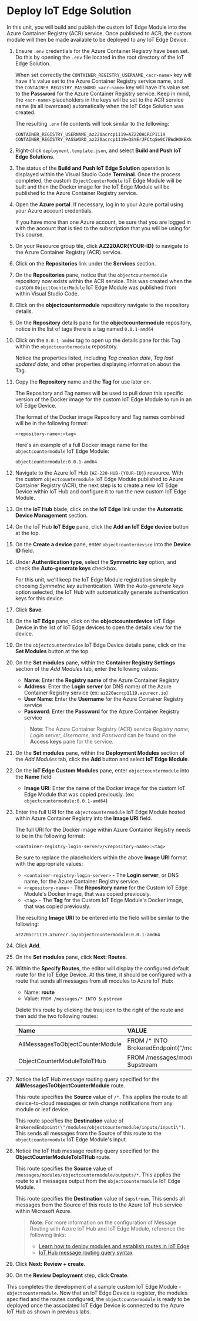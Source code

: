 # Deploy IoT Edge Solution

In this unit, you will build and publish the custom IoT Edge Module into the Azure Container Registry (ACR) service. Once published to ACR, the custom module will then be made available to be deployed to any IoT Edge Device.

1. Ensure `.env` credentials for the Azure Container Registry have been set. Do this by opening the `.env` file located in the root directory of the IoT Edge Solution.

    When set correctly the `CONTAINER_REGISTRY_USERNAME_<acr-name>` key will have it's value set to the Azure Container Registry service name, and the `CONTAINER_REGISTRY_PASSWORD_<acr-name>` key will have it's value set to the **Password** for the Azure Container Registry service. Keep in mind, the `<acr-name>` placeholders in the keys will be set to the ACR service name (is all lowercase) automatically when the IoT Edge Solution was created.

    The resulting `.env` file contents will look similar to the following:

    ```text
    CONTAINER_REGISTRY_USERNAME_az220acrcp1119=AZ220ACRCP1119
    CONTAINER_REGISTRY_PASSWORD_az220acrcp1119=Q8YErJFCtqSe9C7BWdHOKEXk+C6uKSuK
    ```

1. Right-click `deployment.template.json`, and select **Build and Push IoT Edge Solutions**.

1. The status of the **Build and Push IoT Edge Solution** operation is displayed within the Visual Studio Code **Terminal**. Once the process completed, the custom `ObjectCounterModule` IoT Edge Module will be built and then the Docker image for the IoT Edge Module will be published to the Azure Container Registry service.

1. Open the **Azure portal**. If necessary, log in to your Azure portal using your Azure account credentials.

    If you have more than one Azure account, be sure that you are logged in with the account that is tied to the subscription that you will be using for this course.

1. On your Resource group tile, click **AZ220ACR{YOUR-ID}** to navigate to the Azure Container Registry (ACR) service.

1. Click on the **Repositories** link under the **Services** section.

1. On the **Repositories** pane, notice that the `objectcountermodule` repository now exists within the ACR service. This was created when the custom `ObjectCounterModule` IoT Edge Module was published from within Visual Studio Code.

1. Click on the **objectcountermodule** repository navigate to the repository details.

1. On the **Repository** details pane for the **objectcountermodule** repository, notice in the list of tags there is a tag named `0.0.1-amd64`

1. Click on the `0.0.1-amd64` tag to open up the details pane for this Tag within the `objectcountermodule` repository.

    Notice the properties listed, including _Tag creation date_,  _Tag last updated date_, and other properties displaying information about the Tag.

1. Copy the **Repository** name and the **Tag** for use later on.

    The Repository and Tag names will be used to pull down this specific version of the Docker image for the custom IoT Edge Module to run in an IoT Edge Device.

    The format of the Docker image Repository and Tag names combined will be in the following format:

    ```text
    <repository-name>:<tag>
    ```

    Here's an example of a full Docker image name for the `objectcountermodule` IoT Edge Module:

    ```text
    objectcountermodule:0.0.1-amd64
    ```

1. Navigate to the Azure IoT Hub (`AZ-220-HUB-{YOUR-ID}`) resource. With the custom `objectcountermodule` IoT Edge Module published to Azure Container Registry (ACR), the next step is to create a new IoT Edge Device within IoT Hub and configure it to run the new custom IoT Edge Module.

1. On the **IoT Hub** blade, click on the **IoT Edge** link under the **Automatic Device Management** section.

1. On the IoT Hub **IoT Edge** pane, click the **Add an IoT Edge device** button at the top.

1. On the **Create a device** pane, enter `objectcounterdevice` into the **Device ID** field.

1. Under **Authentication type**, select the **Symmetric key** option, and check the **Auto-generate keys** checkbox.

    For this unit, we'll keep the IoT Edge Module registration simple by choosing _Symmetric key_ authentication. With the _Auto-generate keys_ option selected, the IoT Hub with automatically generate authentication keys for this device.

1. Click **Save**.

1. On the **IoT Edge** pane, click on the **objectcounterdevice** IoT Edge Device in the list of IoT Edge devices to open the details view for the device.

1. On the `objectcounterdevice` IoT Edge Device details pane, click on the **Set Modules** button at the top.

1. On the **Set modules** pane, within the **Container Registry Settings** section of the _Add Modules_ tab, enter the following values:

    - **Name**: Enter the **Registry name** of the Azure Container Registry
    - **Address**: Enter the **Login server** (or DNS name) of the Azure Container Registry service (ex: `az220acrcp1119.azurecr.io`)
    - **User Name**: Enter the **Username** for the Azure Container Registry service
    - **Password**: Enter the **Password** for the Azure Container Registry service

    > **Note**: The Azure Container Registry (ACR) service _Registry name_, _Login server_, _Username_, and _Password_ can be found on the **Access keys** pane for the service.

1. On the **Set modules** pane, within the **Deployment Modules** section of the _Add Modules_ tab, click the **Add** button and select **IoT Edge Module**.

1. On the **IoT Edge Custom Modules** pane, enter `objectcountermodule` into the **Name** field

    - **Image URI**: Enter the name of the Docker image for the custom IoT Edge Module that was copied previously. (ex: `objectcountermodule:0.0.1-amd64`)

1. Enter the full URI for the `objectcountermodule` IoT Edge Module hosted within Azure Container Registry into the **Image URI** field.

    The full URI for the Docker image within Azure Container Registry needs to be in the following format:

    ```text
    <container-registry-login-server>/<repository-name>:<tag>
    ```

    Be sure to replace the placeholders within the above **Image URI** format with the appropriate values:

    - `<container-registry-login-server>` - The **Login server**, or DNS name, for the Azure Container Registry service.
    - `<repository-name>` - The **Repository name** for the Custom IoT Edge Module's Docker image, that was copied previously.
    - `<tag>` - The **Tag** for the Custom IoT Edge Module's Docker image, that was copied previously.

    The resulting **Image URI** to be entered into the field will be similar to the following:

    ```text
    az220acr1119.azurecr.io/objectcountermodule:0.0.1-amd64
    ```

1. Click **Add**.

1. On the **Set modules** pane, click **Next: Routes**.

1. Within the **Specify Routes**, the editor will display the configured default route for the IoT Edge Device. At this time, it should be configured with a route that sends all messages from all modules to Azure IoT Hub:

    - Name: **route**
    - Value: `FROM /messages/* INTO $upstream`

    Delete this route by clicking the trasj icon to the right of the route and then add the two following routes:

    | Name | VALUE |
    | :--- | :--- |
    | AllMessagesToObjectCounterModule | FROM /* INTO BrokeredEndpoint(\"/modules/objectcountermodule/inputs/input1\") |
    | ObjectCounterModuleToIoTHub | FROM /messages/modules/objectcountermodule/outputs/* INTO $upstream |

1. Notice the IoT Hub message routing query specified for the **AllMessagesToObjectCounterModule** route.

    This route specifies the **Source** value of `/*`. This applies the route to all device-to-cloud messages or twin change notifications from any module or leaf device.

    This route specifies the **Destination** value of `BrokeredEndpoint(\"/modules/objectcountermodule/inputs/input1\")`. This sends all messages from the Source of this route to the `objectcountermodule` IoT Edge Module's input.

1. Notice the IoT Hub message routing query specified for the  **ObjectCounterModuleToIoTHub** route.

    This route specifies the **Source** value of `/messages/modules/objectcountermodule/outputs/*`. This applies the route to all messages output from the `objectcountermodule` IoT Edge Module.

    This route specifies the **Destination** value of `$upstream`. This sends all messages from the Source of this route to the Azure IoT Hub service within Microsoft Azure.

    > **Note**: For more information on the configuration of Message Routing with Azure IoT Hub and IoT Edge Module, reference the following links:
    > - [Learn how to deploy modules and establish routes in IoT Edge](https://docs.microsoft.com/en-us/azure/iot-edge/module-composition)
    > - [IoT Hub message routing query syntax](https://docs.microsoft.com/en-us/azure/iot-hub/iot-hub-devguide-routing-query-syntax)

1. Click **Next: Review + create**.

1. On the **Review Deployment** step, click **Create**.

This completes the development of a sample custom IoT Edge Module - `objectcountermodule`. Now that an IoT Edge Device is register, the modules specified and the routes configured, the `objectcountermodule` is ready to be deployed once the associated IoT Edge Device is connected to the Azure IoT Hub as shown in previous labs.
